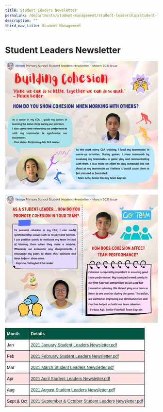 ```yaml
---
title: Student Leaders Newsletter
permalink: /departments/student-management/student-leadership/student-leaders-newsletter/
description: ""
third_nav_title: Student Management
---
```

# **Student Leaders Newsletter**

![](/images/1xx.png)

![](/images/2xx.png)


<table style="border-collapse:collapse;border-spacing:0" class="tg"><thead><tr><th style="background-color:#045742;border-color:black;border-style:solid;border-width:1px;color:#FFF;font-family:Arial, sans-serif;font-size:14px;font-weight:bold;overflow:hidden;padding:10px 5px;text-align:left;vertical-align:middle;word-break:normal"><span style="font-weight:bold;color:#FFF;background-color:#045742">Month</span></th><th style="background-color:#045742;border-color:black;border-style:solid;border-width:1px;color:#FFF;font-family:Arial, sans-serif;font-size:14px;font-weight:bold;overflow:hidden;padding:10px 5px;text-align:left;vertical-align:middle;word-break:normal"><span style="font-weight:bold;color:#FFF;background-color:#045742">Details</span></th></tr></thead><tbody><tr><td style="background-color:#FFF;border-color:black;border-style:solid;border-width:1px;font-family:Arial, sans-serif;font-size:14px;overflow:hidden;padding:10px 5px;text-align:left;vertical-align:middle;word-break:normal"><span style="color:#000;background-color:#FFF">Jan</span></td><td style="background-color:#FFF;border-color:black;border-style:solid;border-width:1px;color:#033C2E;font-family:Arial, sans-serif;font-size:14px;overflow:hidden;padding:10px 5px;text-align:left;text-decoration:underline;vertical-align:top;word-break:normal"><a href="/files/2021%20January%20Student%20Leaders%20Newsletter.pdf"><span style="text-decoration:underline;color:#033C2E">2021 January Student Leaders Newsletter.pdf</span></a></td></tr><tr><td style="background-color:#FFE0E2;border-color:black;border-style:solid;border-width:1px;font-family:Arial, sans-serif;font-size:14px;overflow:hidden;padding:10px 5px;text-align:left;vertical-align:middle;word-break:normal"><span style="color:#000;background-color:#FFE0E2">Feb</span></td><td style="background-color:#FFE0E2;border-color:black;border-style:solid;border-width:1px;color:#033C2E;font-family:Arial, sans-serif;font-size:14px;overflow:hidden;padding:10px 5px;text-align:left;text-decoration:underline;vertical-align:top;word-break:normal"><a href="/files/2021%20February%20Student%20Leaders%20Newsletter.pdf"><span style="text-decoration:underline;color:#033C2E">2021 February Student Leaders Newsletter.pdf</span></a></td></tr><tr><td style="background-color:#FFF;border-color:black;border-style:solid;border-width:1px;font-family:Arial, sans-serif;font-size:14px;overflow:hidden;padding:10px 5px;text-align:left;vertical-align:middle;word-break:normal"><span style="color:#000;background-color:#FFF">Mar</span></td><td style="background-color:#FFF;border-color:black;border-style:solid;border-width:1px;color:#033C2E;font-family:Arial, sans-serif;font-size:14px;overflow:hidden;padding:10px 5px;text-align:left;text-decoration:underline;vertical-align:top;word-break:normal"><a href="/files/2021%20March%20Student%20Leaders%20Newsletter.pdf"><span style="text-decoration:underline;color:#033C2E">2021 March Student Leaders Newsletter.pdf</span></a></td></tr><tr><td style="background-color:#FFE0E2;border-color:black;border-style:solid;border-width:1px;font-family:Arial, sans-serif;font-size:14px;overflow:hidden;padding:10px 5px;text-align:left;vertical-align:middle;word-break:normal"><span style="color:#000;background-color:#FFE0E2">Apr</span></td><td style="background-color:#FFE0E2;border-color:black;border-style:solid;border-width:1px;color:#033C2E;font-family:Arial, sans-serif;font-size:14px;overflow:hidden;padding:10px 5px;text-align:left;text-decoration:underline;vertical-align:top;word-break:normal"><a href="/files/2021%20April%20Student%20Leaders%20Newsletter.pdf"><span style="text-decoration:underline;color:#033C2E">2021 April Student Leaders Newsletter.pdf</span></a></td></tr><tr><td style="background-color:#FFF;border-color:black;border-style:solid;border-width:1px;font-family:Arial, sans-serif;font-size:14px;overflow:hidden;padding:10px 5px;text-align:left;vertical-align:middle;word-break:normal"><span style="color:#000;background-color:#FFF">Aug</span></td><td style="background-color:#FFF;border-color:black;border-style:solid;border-width:1px;color:#033C2E;font-family:Arial, sans-serif;font-size:14px;overflow:hidden;padding:10px 5px;text-align:left;text-decoration:underline;vertical-align:top;word-break:normal"><span style="text-decoration:underline;color:#033C2E">2021 August Student Leaders Newsletter.pdf </span></a></td></tr><tr><td style="background-color:#FFE0E2;border-color:black;border-style:solid;border-width:1px;font-family:Arial, sans-serif;font-size:14px;overflow:hidden;padding:10px 5px;text-align:left;vertical-align:middle;word-break:normal"><span style="color:#000;background-color:#FFE0E2">Sept &amp; Oct</span></td><td style="background-color:#FFE0E2;border-color:black;border-style:solid;border-width:1px;color:#033C2E;font-family:Arial, sans-serif;font-size:14px;overflow:hidden;padding:10px 5px;text-align:left;text-decoration:underline;vertical-align:top;word-break:normal"><a href="/files/August%20Student%20Leader%20Newsletter.pdf)"><span style="text-decoration:underline;color:#033C2E">2021 September &amp; October Student Leaders Newsletter.pdf</span></a></td></tr></tbody></table>